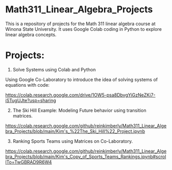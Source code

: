 # Math311_Linear_Algebra_Projects

This is a repository of projects for the Math 311 linear algebra course at Winona State University. It uses Google Colab coding in Python to explore linear algebra concepts.

# Projects:

1. Solve Systems using Colab and Python

Using Google Co-Laboratory to introduce the idea of solving systems of equations with code:

https://colab.research.google.com/drive/1OW5-psa8DbvgYiGzNeZKi7-iSTugUJte?usp=sharing

2. The Ski Hill Example: Modeling Future behavior using transition matrices.

https://colab.research.google.com/github/reinkimberly/Math311_Linear_Algebra_Projects/blob/main/Kim's_%22The_Ski_Hill%22_Project.ipynb

3. Ranking Sports Teams using Matrices on Co-Laboratory.

https://colab.research.google.com/github/reinkimberly/Math311_Linear_Algebra_Projects/blob/main/Kim's_Copy_of_Sports_Teams_Rankings.ipynb#scrollTo=TwGBRAD9R6W4
